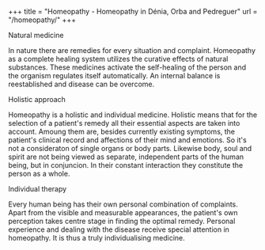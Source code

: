 +++
title = "Homeopathy - Homeopathy in Dénia, Orba and Pedreguer"
url = "/homeopathy/"
+++

Natural medicine

In nature there are remedies for every situation and complaint. Homeopathy as a complete healing system utilizes the curative effects of natural substances. These medicines activate the self-healing of the person and the organism regulates itself automatically. An internal balance is reestablished and disease can be overcome.

Holistic approach

Homeopathy is a holistic and individual medicine. Holistic means that for the selection of a patient's remedy all their essential aspects are taken into account. Amoung them are, besides currently existing symptoms, the patient's clinical record and affections of their mind and emotions. So it's not a consideraton of single organs or body parts. Likewise body, soul and spirit are not being viewed as separate, independent parts of the human being, but in conjuncion. In their constant interaction they constitute the person as a whole.

Individual therapy

Every human being has their own personal combination of complaints. Apart from the visible and measurable appearances, the patient's own perception takes centre stage in finding the optimal remedy. Personal experience and dealing with the disease receive special attention in homeopathy. It is thus a truly individualising medicine.
